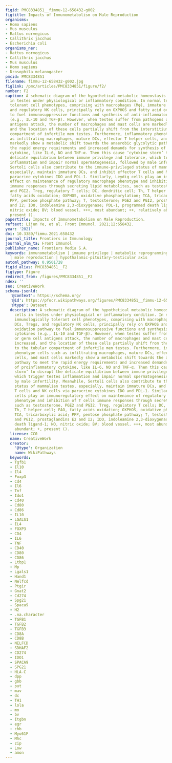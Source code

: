 ```yaml
---
figid: PMC8334851__fimmu-12-658432-g002
figtitle: Impacts of Immunometabolism on Male Reproduction
organisms:
- Homo sapiens
- Mus musculus
- Rattus norvegicus
- Callithrix jacchus
- Escherichia coli
organisms_ner:
- Rattus norvegicus
- Callithrix jacchus
- Mus musculus
- Homo sapiens
- Drosophila melanogaster
pmcid: PMC8334851
filename: fimmu-12-658432-g002.jpg
figlink: /pmc/articles/PMC8334851/figure/f2/
number: F2
caption: A schematic diagram of the hypothetical metabolic homeostasis of immune cells
  in testes under physiological or inflammatory condition. In normal testes, immunologically
  tolerant cell phenotypes, comprising with macrophages (Mφ), immature DCs, Tregs,
  and regulatory NK cells, principally rely on OXPHOS and fatty acid oxidation pathway
  to fuel immunosuppressive functions and synthesis of anti-inflammatory cytokines
  (e.g., IL-10 and TGF-β). However, when testes suffer from pathogens or germ cell
  antigens attack, the number of macrophages and mast cells are markedly increased,
  and the location of these cells partially shift from the interstitium to the tubular
  compartment of infertile men testes. Furthermore, inflammatory phenotype cells such
  as infiltrating macrophages, mature DCs, effector T helper cells, and mast cells
  markedly show a metabolic shift towards the anaerobic glycolytic pathway to meet
  the rapid energy requirements and increased demands for synthesis of proinflammatory
  cytokine, like IL-6, NO and TNF-α. Then this cause ‘cytokine storm’ to disrupt the
  delicate equilibrium between immune privilege and tolerance, which trigger testes
  inflammation and impair normal spermatogenesis, followed by male infertility. Meanwhile,
  Sertoli cells also contribute to the immune-privileged status of mammalian testes,
  especially, maintain immature DCs, and inhibit effector T cells and NK cells via
  paracrine cytokines IDO and PDL-1. Similarly, Leydig cells play an immunoregulatory
  effect on maintenance of regulatory macrophage phenotype and inhibition of T cells
  immune responses through secreting lipid metabolites, such as testosterone, PGE2
  and PGI2. Treg, regulatory T cells; DC, dendritic cell; Th, T helper cell; FAO,
  fatty acids oxidation; OXPHOS, oxidative phosphorylation; TCA, tricarboxylic acid;
  PPP, pentose phosphate pathway; T, testosterone; PGE2 and PGI2, prostaglandins E2
  and I2; IDO, indoleamine 2,3-dioxygenase; PDL-1, programmed death ligand-1; NO,
  nitric oxide; BV; blood vessel. +++, most abundant; ++, relatively abundant; +,
  present ().
papertitle: Impacts of Immunometabolism on Male Reproduction.
reftext: Lijun Ye, et al. Front Immunol. 2021;12:658432.
year: '2021'
doi: 10.3389/fimmu.2021.658432
journal_title: Frontiers in Immunology
journal_nlm_ta: Front Immunol
publisher_name: Frontiers Media S.A.
keywords: immunometabolism | immune privilege | metabolic reprogramming | immune cells
  | male reproduction | hypothalamic-pituitary-testicular axis
automl_pathway: 0.9501728
figid_alias: PMC8334851__F2
figtype: Figure
redirect_from: /figures/PMC8334851__F2
ndex: ''
seo: CreativeWork
schema-jsonld:
  '@context': https://schema.org/
  '@id': https://pfocr.wikipathways.org/figures/PMC8334851__fimmu-12-658432-g002.html
  '@type': Dataset
  description: A schematic diagram of the hypothetical metabolic homeostasis of immune
    cells in testes under physiological or inflammatory condition. In normal testes,
    immunologically tolerant cell phenotypes, comprising with macrophages (Mφ), immature
    DCs, Tregs, and regulatory NK cells, principally rely on OXPHOS and fatty acid
    oxidation pathway to fuel immunosuppressive functions and synthesis of anti-inflammatory
    cytokines (e.g., IL-10 and TGF-β). However, when testes suffer from pathogens
    or germ cell antigens attack, the number of macrophages and mast cells are markedly
    increased, and the location of these cells partially shift from the interstitium
    to the tubular compartment of infertile men testes. Furthermore, inflammatory
    phenotype cells such as infiltrating macrophages, mature DCs, effector T helper
    cells, and mast cells markedly show a metabolic shift towards the anaerobic glycolytic
    pathway to meet the rapid energy requirements and increased demands for synthesis
    of proinflammatory cytokine, like IL-6, NO and TNF-α. Then this cause ‘cytokine
    storm’ to disrupt the delicate equilibrium between immune privilege and tolerance,
    which trigger testes inflammation and impair normal spermatogenesis, followed
    by male infertility. Meanwhile, Sertoli cells also contribute to the immune-privileged
    status of mammalian testes, especially, maintain immature DCs, and inhibit effector
    T cells and NK cells via paracrine cytokines IDO and PDL-1. Similarly, Leydig
    cells play an immunoregulatory effect on maintenance of regulatory macrophage
    phenotype and inhibition of T cells immune responses through secreting lipid metabolites,
    such as testosterone, PGE2 and PGI2. Treg, regulatory T cells; DC, dendritic cell;
    Th, T helper cell; FAO, fatty acids oxidation; OXPHOS, oxidative phosphorylation;
    TCA, tricarboxylic acid; PPP, pentose phosphate pathway; T, testosterone; PGE2
    and PGI2, prostaglandins E2 and I2; IDO, indoleamine 2,3-dioxygenase; PDL-1, programmed
    death ligand-1; NO, nitric oxide; BV; blood vessel. +++, most abundant; ++, relatively
    abundant; +, present ().
  license: CC0
  name: CreativeWork
  creator:
    '@type': Organization
    name: WikiPathways
  keywords:
  - Tgfb1
  - Il10
  - Il4
  - Foxp3
  - Cd4
  - Il6
  - Tnf
  - Ido1
  - Cd40
  - Cd80
  - Cd86
  - IL10
  - LGALS1
  - IL4
  - FOXP3
  - CD4
  - IL6
  - TNF
  - CD40
  - CD80
  - CD86
  - Ltbp1
  - Mp
  - Lgals1
  - Hand1
  - Nelfcd
  - Ptgir
  - Gnat2
  - Cd274
  - Spg21
  - Spaca9
  - H2
  - .na.character
  - TGFB1
  - TGFB2
  - TGFB3
  - CD8A
  - CD8B
  - NELFCD
  - SDHAF2
  - CD274
  - IDO1
  - SPACA9
  - SPG21
  - HLA-C
  - dpp
  - gbb
  - put
  - mav
  - dc
  - TH1
  - lola
  - mo
  - bv
  - Itgbn
  - egr
  - chb
  - Myo61F
  - Mhc
  - zip
  - Low
  - amon
---
```

